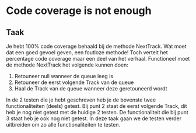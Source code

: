 # Code coverage is not enough
## Taak
Je hebt 100% code coverage behaald bij de methode NextTrack. Wat moet dat een goed gevoel geven, een foutloze methode! Toch vertelt het percentage code coverage maar een deel van het verhaal. Functioneel moet de methode NextTrack het volgende kunnen doen:

1. Retouneer null wanneer de queue leeg is
2. Retouneer de eerst volgende Track van de queue
3. Haal de Track van de queue wanneer deze geretouneerd wordt

In de 2 testen die je hebt geschreven heb je de bovenste twee functionaliteiten (deels) getest. Bij punt 2 staat de eerst volgende Track, dit heb je nog niet getest met de huidige 2 testen. De functionaliteit die bij punt 3 staat heb je ook nog niet getest.
In deze taak gaan we de testen verder uitbreiden om zo alle functionaliteiten te testen.